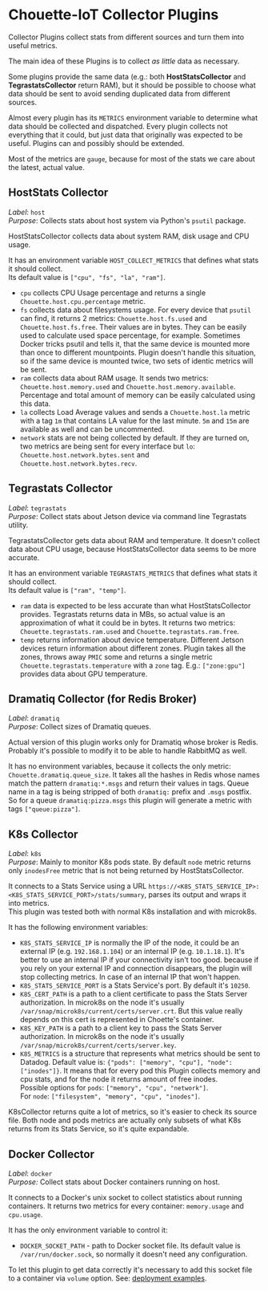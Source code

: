 # Chouette-IoT Collector Plugins

Collector Plugins collect stats from different sources and turn them into useful metrics.

The main idea of these Plugins is to collect *as little* data as necessary.

Some plugins provide the same data (e.g.: both **HostStatsCollector** and **TegrastatsCollector** return RAM), but it should be possible to choose what data should be sent to avoid sending duplicated data from different sources.

Almost every plugin has its `METRICS` environment variable to determine what data should be collected and dispatched. Every plugin collects not everything that it could, but just data that originally was expected to be useful. Plugins can and possibly should be extended.

Most of the metrics are `gauge`, because for most of the stats we care about the latest, actual value.

## HostStats Collector

*Label*: `host`  
*Purpose*: Collects stats about host system via Python's `psutil` package.

HostStatsCollector collects data about system RAM, disk usage and CPU usage.

It has an environment variable `HOST_COLLECT_METRICS` that defines what stats it should collect.  
Its default value is `["cpu", "fs", "la", "ram"]`.

* `cpu` collects CPU Usage percentage and returns a single `Chouette.host.cpu.percentage` metric.
* `fs` collects data about filesystems usage. For every device that `psutil` can find, it returns 2 metrics: `Chouette.host.fs.used` and `Chouette.host.fs.free`. Their values are in bytes. They can be easily used to calculate used space percentage, for example. Sometimes Docker tricks psutil and tells it, that the same device is mounted more than once to different mountpoints. Plugin doesn't handle this situation, so if the same device is mounted twice, two sets of identic metrics will be sent.
* `ram` collects data about RAM usage. It sends two metrics: `Chouette.host.memory.used` and `Chouette.host.memory.available`. Percentage and total amount of memory can be easily calculated using this data.
* `la` collects Load Average values and sends a `Chouette.host.la` metric with a tag `1m` that contains LA value for the last minute. `5m` and `15m` are available as well and can be uncommented.
* `network` stats are not being collected by default. If they are turned on, two metrics are being sent for every interface but `lo`: `Chouette.host.network.bytes.sent` and `Chouette.host.network.bytes.recv`.

## Tegrastats Collector

*Label*: `tegrastats`  
*Purpose*: Collect stats about Jetson device via command line Tegrastats utility.

TegrastatsCollector gets data about RAM and temperature. It doesn't collect data about CPU usage, because HostStatsCollector data seems to be more accurate.

It has an environment variable `TEGRASTATS_METRICS` that defines what stats it should collect.  
Its default value is `["ram", "temp"]`.

* `ram` data is expected to be less accurate than what HostStatsCollector provides. Tegrastats returns data in MBs, so actual value is an approximation of what it could be in bytes. It returns two metrics: `Chouette.tegrastats.ram.used` and `Chouette.tegrastats.ram.free`.
* `temp` returns information about device temperature. Different Jetson devices return information about different zones. Plugin takes all the zones, throws away `PMIC` some and returns a single metric `Chouette.tegrastats.temperature` with a `zone` tag. E.g.: `["zone:gpu"]` provides data about GPU temperature.

## Dramatiq Collector (for Redis Broker)

*Label*: `dramatiq`  
*Purpose*: Collect sizes of Dramatiq queues.

Actual version of this plugin works only for Dramatiq whose broker is Redis. Probably it's possible to modify it to be able to handle RabbitMQ as well.

It has no environment variables, because it collects the only metric: `Chouette.dramatiq.queue_size`. It takes all the hashes in Redis whose names match the pattern `dramatiq:*.msgs` and return their values in tags. Queue name in a tag is being stripped of both `dramatiq:` prefix and `.msgs` postfix. So for a queue `dramatiq:pizza.msgs` this plugin will generate a metric with tags `["queue:pizza"]`.

## K8s Collector

*Label*: `k8s`  
*Purpose*: Mainly to monitor K8s pods state. By default `node` metric returns only `inodesFree` metric that is not being returned by HostStatsCollector.

It connects to a Stats Service using a URL `https://<K8S_STATS_SERVICE_IP>:<K8S_STATS_SERVICE_PORT>/stats/summary`, parses its output and wraps it into metrics.  
This plugin was tested both with normal K8s installation and with microk8s.

It has the following environment variables:
* `K8S_STATS_SERVICE_IP` is normally the IP of the node, it could be an external IP (e.g. `192.168.1.104`) or an internal IP (e.g. `10.1.18.1`). It's better to use an internal IP if your connectivity isn't too good. because if you rely on your external IP and connection disappears, the plugin will stop collecting metrics. In case of an internal IP that won't happen.
* `K8S_STATS_SERVICE_PORT` is a Stats Service's port. By default it's `10250`.
* `K8S_CERT_PATH` is a path to a client certificate to pass the Stats Server authorization. In microk8s on the node it's usually `/var/snap/microk8s/current/certs/server.crt`. But this value really depends on this cert is represented in Choette's container.
* `K8S_KEY_PATH` is a path to a client key to pass the Stats Server authorization. In microk8s on the node it's usually `/var/snap/microk8s/current/certs/server.key`.
* `K8S_METRICS` is a structure that represents what metrics should be sent to Datadog. Default value is: `{"pods": ["memory", "cpu"], "node": ["inodes"]}`. It means that for every pod this Plugin collects memory and cpu stats, and for the node it returns amount of free inodes.  
Possible options for `pods`: `["memory", "cpu", "network"]`.  
For `node`: `["filesystem", "memory", "cpu", "inodes"]`.

K8sCollector returns quite a lot of metrics, so it's easier to check its source file. Both node and pods metrics are actually only subsets of what K8s returns from its Stats Service, so it's quite expandable.

## Docker Collector

*Label*: `docker`  
*Purpose:* Collect stats about Docker containers running on host.

It connects to a Docker's unix socket to collect statistics about running containers. It returns two metrics for every container: `memory.usage` and `cpu.usage`.

It has the only environment variable to control it:
* `DOCKER_SOCKET_PATH` - path to  Docker socket file. Its default value is `/var/run/docker.sock`, so normally it doesn't need any configuration.

To let this plugin to get data correctly it's necessary to add this socket file to a container via `volume` option. See: [deployment examples](./DEPLOYMENT_EXAMPLES.md).